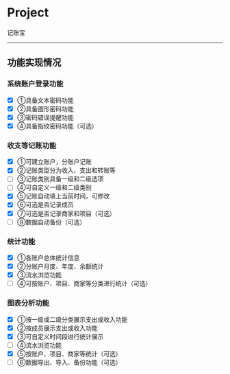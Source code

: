 # Project
记账宝
***
## 功能实现情况
### 系统账户登录功能
- [x] ①具备文本密码功能  
- [x] ②具备图形密码功能  
- [x] ③密码错误提醒功能  
- [x] ④具备指纹密码功能（可选）  
### 收支等记账功能
- [x] ①可建立账户，分账户记账  
- [x] ②记账类型分为收入、支出和转账等  
- [ ] ③记账类别具备一级和二级选项  
- [ ] ④可自定义一级和二级类别  
- [x] ⑤记账自动填上当前时间，可修改  
- [x] ⑥可选是否记录成员  
- [x] ⑦可选是否记录商家和项目（可选）  
- [ ] ⑧数据自动备份（可选）  
### 统计功能
- [x] ①各账户总体统计信息  
- [x] ②分账户月度、年度、余额统计  
- [x] ③流水浏览功能  
- [ ] ④可按账户、项目、商家等分类进行统计（可选）  
### 图表分析功能
- [x] ①按一级或二级分类展示支出或收入功能  
- [x] ②按成员展示支出或收入功能  
- [x] ③可自定义时间段进行统计展示  
- [ ] ④流水浏览功能  
- [x] ⑤按账户、项目、商家等统计（可选）  
- [ ] ⑥数据导出、导入、备份功能（可选）  